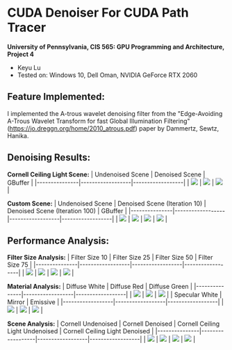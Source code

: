 CUDA Denoiser For CUDA Path Tracer
==================================

**University of Pennsylvania, CIS 565: GPU Programming and Architecture, Project 4**


* Keyu Lu
* Tested on: Windows 10, Dell Oman, NVIDIA GeForce RTX 2060

## Feature Implemented:
I implemented the A-trous wavelet denoising filter from the "Edge-Avoiding A-Trous Wavelet Transform for fast Global Illumination Filtering" (https://jo.dreggn.org/home/2010_atrous.pdf) paper by Dammertz, Sewtz, Hanika. 

## Denoising Results: 

**Cornell Ceiling Light Scene:** 
| Undenoised Scene | Denoised Scene | GBuffer |
|---------------|------------------|------------------|
| ![](https://github.com/uluyek/Project4-CUDA-Denoiser/blob/base-code/img/without%20Denoiser.jpg) | ![](https://github.com/uluyek/Project4-CUDA-Denoiser/blob/base-code/img/With%20Denoiser.jpg) | ![](https://github.com/uluyek/Project4-CUDA-Denoiser/blob/base-code/img/GBuffer.jpg) |

**Custom Scene:** 
| Undenoised Scene | Denoised Scene (Iteration 10) |  Denoised Scene (Iteration 100) | GBuffer |
|---------------|------------------|------------------|------------------|
| ![](https://github.com/uluyek/Project4-CUDA-Denoiser/blob/base-code/img/undenoised%20scene.jpg) | ![](https://github.com/uluyek/Project4-CUDA-Denoiser/blob/base-code/img/denoised%20scene.jpg) | ![](https://github.com/uluyek/Project4-CUDA-Denoiser/blob/base-code/img/Iteration%20100%20denoised.jpg) | ![](https://github.com/uluyek/Project4-CUDA-Denoiser/blob/base-code/img/2Gbuffer.jpg) |

## Performance Analysis:

**Filter Size Analysis:** 
| Filter Size 10 | Filter Size 25 | Filter Size 50 | Filter Size 75 | 
|---------------|------------------|------------------|------------------|
| ![](https://github.com/uluyek/Project4-CUDA-Denoiser/blob/base-code/img/filter%20size%2010.jpg) | ![](https://github.com/uluyek/Project4-CUDA-Denoiser/blob/base-code/img/filter%20size%2025.jpg) | ![](https://github.com/uluyek/Project4-CUDA-Denoiser/blob/base-code/img/filter%20size%2050.jpg) | ![](https://github.com/uluyek/Project4-CUDA-Denoiser/blob/base-code/img/filter%20size%2075.jpg) |

**Material Analysis:** 
| Diffuse White | Diffuse Red | Diffuse Green | 
|---------------|------------------|------------------|
| ![](https://github.com/uluyek/Project4-CUDA-Denoiser/blob/base-code/img/Diffuse%20white.jpg) | ![](https://github.com/uluyek/Project4-CUDA-Denoiser/blob/base-code/img/Diffuse%20red.jpg) | ![](https://github.com/uluyek/Project4-CUDA-Denoiser/blob/base-code/img/Diffuse%20Green.jpg) | 
| Specular White | Mirror | Emissive |
|------------------|------------------|------------------|
|![](https://github.com/uluyek/Project4-CUDA-Denoiser/blob/base-code/img/Specular%20white.jpg) | ![](https://github.com/uluyek/Project4-CUDA-Denoiser/blob/base-code/img/mirror.jpg) | ![](https://github.com/uluyek/Project4-CUDA-Denoiser/blob/base-code/img/emissive%20.jpg) |

**Scene Analysis:** 
| Cornell Undenoised | Cornell Denoised  | Cornell Ceiling Light Undenoised | Cornell Ceiling Light Denoised | 
|---------------|------------------|------------------|------------------|
| ![](https://github.com/uluyek/Project3-CUDA-Path-Tracer/blob/main/img/BRDF%20Diffuse%20Demo.jpg) | ![](https://github.com/uluyek/Project3-CUDA-Path-Tracer/blob/main/img/Perfectly%20specular-reflective%20Demo.jpg) | ![](https://github.com/uluyek/Project3-CUDA-Path-Tracer/blob/main/img/Perfectly%20specular-reflective%20Demo.jpg) | ![](https://github.com/uluyek/Project3-CUDA-Path-Tracer/blob/main/img/Perfectly%20specular-reflective%20Demo.jpg) | 




